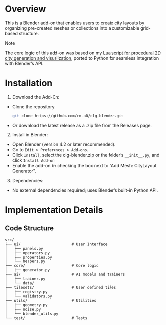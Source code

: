# Overview
This is a Blender add-on that enables users to create city layouts by organizing pre-created meshes or collections into a customizable grid-based structure.

> [!NOTE]  
> The core logic of this add-on was based on my [Lua script for procedural 2D city generation and visualization](https://github.com/rm-a0/city-sim), ported to Python for seamless integration with Blender’s API.

# Installation
1. Download the Add-On:
  - Clone the repository: 
      ```bash
      git clone https://github.com/rm-a0/clg-blender.git
      ```
  - Or download the latest release as a .zip file from the Releases page.

2. Install in Blender:
  - Open Blender (version 4.2 or later recommended).
  - Go to `Edit > Preferences > Add-ons`.
  - Click `Install`, select the clg-blender.zip or the folder’s `__init__.py`, and click `Install Add-on`.
  - Enable the add-on by checking the box next to "Add Mesh: CityLayout Generator".

3. Dependencies:
  - No external dependencies required; uses Blender’s built-in Python API.

# Implementation Details
## Code Structure
```
src/
├── ui/                       # User Interface
│   ├── panels.py
│   ├── operators.py
│   ├── properties.py
│   └── helpers.py
├── core/                     # Core logic
│   ├── generator.py
├── ai/                       # AI models and trainers 
│   ├── trainer.py
│   └── data/
├── tilesets/                 # User defined tiles
│   ├── registry.py
│   └── validators.py
├── utils/                    # Utilities
│   ├── geometry.py
│   ├── noise.py
│   └── blender_utils.py
└── test/                     # Tests
```